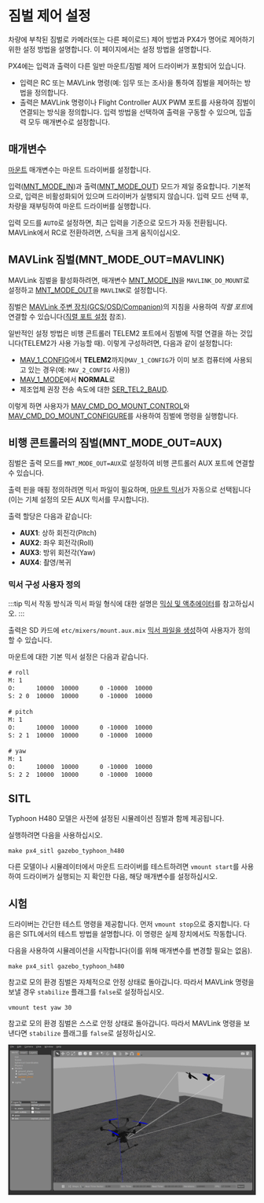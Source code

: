 # 짐벌 제어 설정

차량에 부착된 짐벌로 카메라(또는 다른 페이로드) 제어 방법과 PX4가 명어로 제어하기 위한 설정 방법을 설명합니다. 이 페이지에서는 설정 방법을 설명합니다.

PX4에는 입력과 출력이 다른 일반 마운트/짐벌 제어 드라이버가 포함되어 있습니다.
- 입력은 RC 또는 MAVLink 명령(예: 임무 또는 조사)을 통하여 짐벌을 제어하는 방법을 정의합니다.
- 출력은 MAVLink 명령이나 Flight Controller AUX PWM 포트를 사용하여 짐벌이 연결되는 방식을 정의합니다. 입력 방법을 선택하여 출력을 구동할 수 있으며, 입출력 모두 매개변수로 설정합니다.

## 매개변수

[마운트](../advanced_config/parameter_reference.md#mount) 매개변수는 마운트 드라이버를 설정합니다.

입력([MNT_MODE_IN](../advanced_config/parameter_reference.md#MNT_MODE_IN))과 출력([MNT_MODE_OUT](../advanced_config/parameter_reference.md#MNT_MODE_OUT)) 모드가 제일 중요합니다. 기본적으로, 입력은 비활성화되어 있으며 드라이버가 실행되지 않습니다. 입력 모드 선택 후, 차량을 재부팅하여 마운트 드라이버를 실행합니다.

입력 모드를 `AUTO`로 설정하면, 최근 입력을 기준으로 모드가 자동 전환됩니다. MAVLink에서 RC로 전환하려면, 스틱을 크게 움직이십시오.

## MAVLink 짐벌(MNT_MODE_OUT=MAVLINK)

MAVLink 짐벌을 활성화하려면, 매개변수 [MNT_MODE_IN](../advanced_config/parameter_reference.md#MNT_MODE_IN)을 `MAVLINK_DO_MOUNT`로 설정하고 [MNT_MODE_OUT](../advanced_config/parameter_reference.md#MNT_MODE_OUT)을 `MAVLINK`로 설정합니다.

짐벌은 [MAVLink 주변 장치(GCS/OSD/Companion)](../peripherals/mavlink_peripherals.md)의 지침을 사용하여 *직렬 포트*에 연결할 수 있습니다([직렬 포트 설정](../peripherals/serial_configuration.md#serial-port-configuration) 참조).

일반적인 설정 방법은 비행 콘트롤러 TELEM2 포트에서 짐벌에 직렬 연결을 하는 것입니다(TELEM2가 사용 가능할 때). 이렇게 구성하려면, 다음과 같이 설정합니다:
- [MAV_1_CONFIG](../advanced_config/parameter_reference.md#MAV_1_CONFIG)에서 **TELEM2**까지(`MAV_1_CONFIG`가 이미 보조 컴퓨터에 사용되고 있는 경우(예: `MAV_2_CONFIG` 사용))
- [MAV_1_MODE](../advanced_config/parameter_reference.md#MAV_1_MODE)에서 **NORMAL**로
- 제조업체 권장 전송 속도에 대한 [SER_TEL2_BAUD](../advanced_config/parameter_reference.md#SER_TEL2_BAUD).

이렇게 하면 사용자가 [MAV_CMD_DO_MOUNT_CONTROL](https://mavlink.io/en/messages/common.html#MAV_CMD_DO_MOUNT_CONTROL)와 [MAV_CMD_DO_MOUNT_CONFIGURE](https://mavlink.io/en/messages/common.html#MAV_CMD_DO_MOUNT_CONFIGURE)를 사용하여 짐벌에 명령을 실행합니다.


## 비행 콘트롤러의 짐벌(MNT_MODE_OUT=AUX)

짐벌은 출력 모드를 `MNT_MODE_OUT=AUX`로 설정하여 비행 콘트롤러 AUX 포트에 연결할 수 있습니다.

출력 핀을 매핑 정의하려면 믹서 파일이 필요하며, [마운트 믹서](https://github.com/PX4/PX4-Autopilot/blob/master/ROMFS/px4fmu_common/mixers/mount.aux.mix)가 자동으로 선택됩니다(이는 기체 설정의 모든 AUX 믹서를 무시합니다).

출력 할당은 다음과 같습니다:
- **AUX1**: 상하 회전각(Pitch)
- **AUX2**: 좌우 회전각(Roll)
- **AUX3**: 방위 회전각(Yaw)
- **AUX4**: 촬영/복귀

### 믹서 구성 사용자 정의

:::tip
믹서 작동 방식과 믹서 파일 형식에 대한 설명은 [믹싱 및 액추에이터](../concept/mixing.md)를 참고하십시오.
:::

출력은 SD 카드에 `etc/mixers/mount.aux.mix` [믹서 파일을 생성](../concept/system_startup.md#starting-a-custom-mixer)하여 사용자가 정의할 수 있습니다.

마운트에 대한 기본 믹서 설정은 다음과 같습니다.

```
# roll
M: 1
O:      10000  10000      0 -10000  10000
S: 2 0  10000  10000      0 -10000  10000

# pitch
M: 1
O:      10000  10000      0 -10000  10000
S: 2 1  10000  10000      0 -10000  10000

# yaw
M: 1
O:      10000  10000      0 -10000  10000
S: 2 2  10000  10000      0 -10000  10000
```


## SITL

Typhoon H480 모델은 사전에 설정된 시뮬레이션 짐벌과 함께 제공됩니다.

실행하려면 다음을 사용하십시오.
```
make px4_sitl gazebo_typhoon_h480
```

다른 모델이나 시뮬레이터에서 마운트 드라이버를 테스트하려면 `vmount start`를 사용하여 드라이버가 실행되는 지 확인한 다음, 해당 매개변수를 설정하십시오.


## 시험
드라이버는 간단한 테스트 명령을 제공합니다. 먼저 `vmount stop`으로 중지합니다. 다음은 SITL에서의 테스트 방법을 설명합니다. 이 명령은 실제 장치에서도 작동합니다.

다음을 사용하여 시뮬레이션을 시작합니다(이를 위해 매개변수를 변경할 필요는 없음).
```
make px4_sitl gazebo_typhoon_h480
```
참고로 모의 환경 짐벌은 자체적으로 안정 상태로 돌아갑니다. 따라서 MAVLink 명령을 보낼 경우 `stabilize` 플래그를 `false`로 설정하십시오.
```
vmount test yaw 30
```

참고로 모의 환경 짐벌은 스스로 안정 상태로 돌아갑니다. 따라서 MAVLink 명령을 보낸다면 `stabilize` 플래그를 `false`로 설정하십시오.

![Gazebo 짐벌 모의 시험](../../assets/simulation/gazebo/gimbal-simulation.png)

